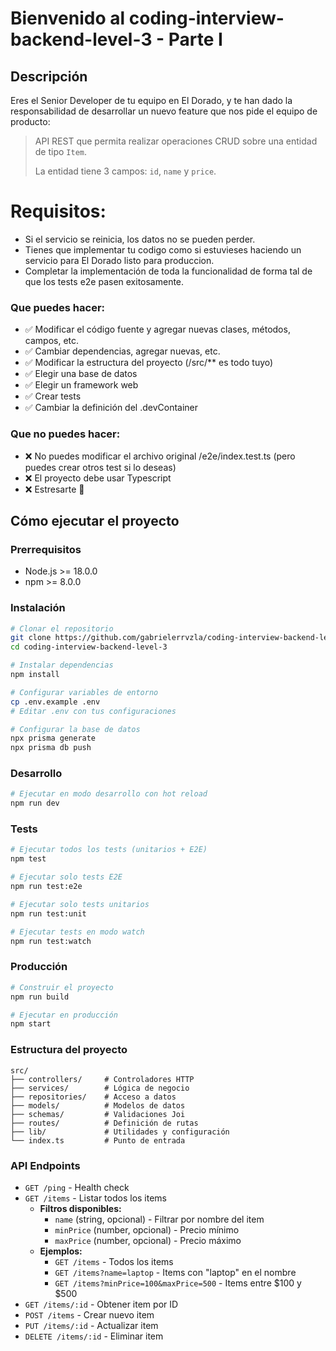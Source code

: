 # Bienvenido al coding-interview-backend-level-3 - Parte I

## Descripción
Eres el Senior Developer de tu equipo en El Dorado, y te han dado la responsabilidad de desarrollar un nuevo feature que nos pide el equipo de producto:

> API REST que permita realizar operaciones CRUD sobre una entidad de tipo `Item`.
>
> La entidad tiene 3 campos: `id`, `name` y `price`.
>
>

# Requisitos:
- Si el servicio se reinicia, los datos no se pueden perder.
- Tienes que implementar tu codigo como si estuvieses haciendo un servicio para El Dorado listo para produccion.
- Completar la implementación de toda la funcionalidad de forma tal de que los tests e2e pasen exitosamente.


### Que puedes hacer: 
- ✅ Modificar el código fuente y agregar nuevas clases, métodos, campos, etc.
- ✅ Cambiar dependencias, agregar nuevas, etc.
- ✅ Modificar la estructura del proyecto (/src/** es todo tuyo)
- ✅ Elegir una base de datos
- ✅ Elegir un framework web
- ✅ Crear tests
- ✅ Cambiar la definición del .devContainer


### Que **no** puedes hacer:
- ❌ No puedes modificar el archivo original /e2e/index.test.ts (pero puedes crear otros test si lo deseas)
- ❌ El proyecto debe usar Typescript 
- ❌ Estresarte 🤗


## Cómo ejecutar el proyecto

### Prerrequisitos
- Node.js >= 18.0.0
- npm >= 8.0.0

### Instalación
```bash
# Clonar el repositorio
git clone https://github.com/gabrielerrvzla/coding-interview-backend-level-3.git
cd coding-interview-backend-level-3

# Instalar dependencias
npm install

# Configurar variables de entorno
cp .env.example .env
# Editar .env con tus configuraciones

# Configurar la base de datos
npx prisma generate
npx prisma db push
```

### Desarrollo
```bash
# Ejecutar en modo desarrollo con hot reload
npm run dev
```

### Tests
```bash
# Ejecutar todos los tests (unitarios + E2E)
npm test

# Ejecutar solo tests E2E
npm run test:e2e

# Ejecutar solo tests unitarios
npm run test:unit

# Ejecutar tests en modo watch
npm run test:watch
```

### Producción
```bash
# Construir el proyecto
npm run build

# Ejecutar en producción
npm start
```

### Estructura del proyecto
```
src/
├── controllers/     # Controladores HTTP
├── services/        # Lógica de negocio
├── repositories/    # Acceso a datos
├── models/          # Modelos de datos
├── schemas/         # Validaciones Joi
├── routes/          # Definición de rutas
├── lib/             # Utilidades y configuración
└── index.ts         # Punto de entrada
```

### API Endpoints
- `GET /ping` - Health check
- `GET /items` - Listar todos los items
  - **Filtros disponibles:**
    - `name` (string, opcional) - Filtrar por nombre del item
    - `minPrice` (number, opcional) - Precio mínimo
    - `maxPrice` (number, opcional) - Precio máximo
  - **Ejemplos:**
    - `GET /items` - Todos los items
    - `GET /items?name=laptop` - Items con "laptop" en el nombre
    - `GET /items?minPrice=100&maxPrice=500` - Items entre $100 y $500
- `GET /items/:id` - Obtener item por ID
- `POST /items` - Crear nuevo item
- `PUT /items/:id` - Actualizar item
- `DELETE /items/:id` - Eliminar item